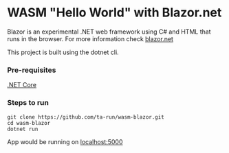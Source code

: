 # WASM "Hello World" with Blazor.net

Blazor is an experimental .NET web framework using C# and HTML that runs in the browser.
For more information check [blazor.net](https://blazor.net/)

This project is built using the dotnet cli.

### Pre-requisites

[.NET Core](https://dotnet.microsoft.com/download)

### Steps to run

```
git clone https://github.com/ta-run/wasm-blazor.git
cd wasm-blazor
dotnet run
```

App would be running on [localhost:5000](http://localhost:5000)
